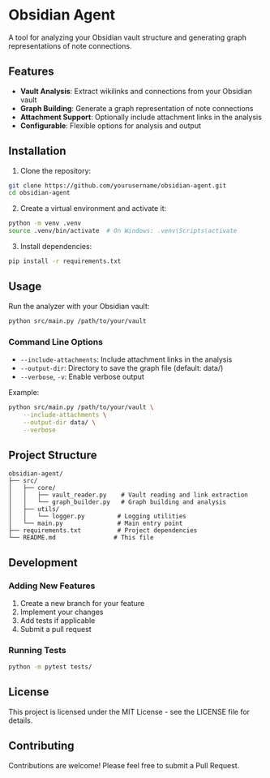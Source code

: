 # Obsidian Agent

A tool for analyzing your Obsidian vault structure and generating graph representations of note connections.

## Features

- **Vault Analysis**: Extract wikilinks and connections from your Obsidian vault
- **Graph Building**: Generate a graph representation of note connections
- **Attachment Support**: Optionally include attachment links in the analysis
- **Configurable**: Flexible options for analysis and output

## Installation

1. Clone the repository:
```bash
git clone https://github.com/yourusername/obsidian-agent.git
cd obsidian-agent
```

2. Create a virtual environment and activate it:
```bash
python -m venv .venv
source .venv/bin/activate  # On Windows: .venv\Scripts\activate
```

3. Install dependencies:
```bash
pip install -r requirements.txt
```

## Usage

Run the analyzer with your Obsidian vault:

```bash
python src/main.py /path/to/your/vault
```

### Command Line Options

- `--include-attachments`: Include attachment links in the analysis
- `--output-dir`: Directory to save the graph file (default: data/)
- `--verbose`, `-v`: Enable verbose output

Example:
```bash
python src/main.py /path/to/your/vault \
    --include-attachments \
    --output-dir data/ \
    --verbose
```

## Project Structure

```
obsidian-agent/
├── src/
│   ├── core/
│   │   ├── vault_reader.py    # Vault reading and link extraction
│   │   └── graph_builder.py   # Graph building and analysis
│   ├── utils/
│   │   └── logger.py         # Logging utilities
│   └── main.py               # Main entry point
├── requirements.txt          # Project dependencies
└── README.md                # This file
```

## Development

### Adding New Features

1. Create a new branch for your feature
2. Implement your changes
3. Add tests if applicable
4. Submit a pull request

### Running Tests

```bash
python -m pytest tests/
```

## License

This project is licensed under the MIT License - see the LICENSE file for details.

## Contributing

Contributions are welcome! Please feel free to submit a Pull Request.